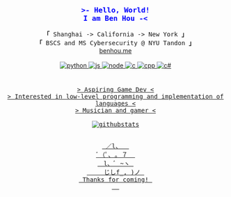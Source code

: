 <h3 align="center" style="color:blue">
  <samp><b>&gt;-</b>  Hello, World!<br> I am
    <b>Ben Hou</b>  <b>-&lt;</b>
  </samp>
  
</h3>
<p align="center">
  <samp>
    <b>「</b> Shanghai -> California -> New York <b>」</b>
    <br>
    <b>「</b> BSCS and MS Cybersecurity @ NYU Tandon <b>」</b>
    <br>
  </samp>
  <a href="http://benhou.me">benhou.me</a>
  <br>
  <br>
  <a href="https://github.com/LockonS483?tab=repositories"><img alt="python" src="https://img.shields.io/badge/python-3670A0?style=for-the-badge&logo=python&logoColor=ffdd54"/>
  <a href="https://github.com/LockonS483?tab=repositories"><img alt="js" src="https://img.shields.io/badge/javascript-%23323330.svg?style=for-the-badge&logo=javascript&logoColor=%23F7DF1E"/>
  <a href="https://github.com/LockonS483?tab=repositories"><img alt="node" src="https://img.shields.io/badge/node.js-6DA55F?style=for-the-badge&logo=node.js&logoColor=white"/>
  <a href="https://github.com/LockonS483?tab=repositories"><img alt="c" src="https://img.shields.io/badge/c-%2300599C.svg?style=for-the-badge&logo=c&logoColor=white"/>
  <a href="https://github.com/LockonS483?tab=repositories"><img alt="cpp" src="https://img.shields.io/badge/c++-%2300599C.svg?style=for-the-badge&logo=c%2B%2B&logoColor=white"/>
  <a href="https://github.com/LockonS483?tab=repositories"><img alt="c#" src="https://img.shields.io/badge/c%23-%23239120.svg?style=for-the-badge&logo=c-sharp&logoColor=white"/>
    
</p>
<h1> </h1>
<p align="center">
  <samp>
    > Aspiring Game Dev <<br>
    > Interested in low-level programming and implementation of languages <<br>
    > Musician and gamer <<br>
    <br>
    <img alt="githubstats" src="https://github-readme-stats.vercel.app/api?username=LockonS483">
  </samp>
  <br><br>
</p>

<p align="center">
  <pre align="center">
 ／l、  
ﾞ（ﾟ､ ｡ ７  
　l、ﾞ ~ヽ 
　   じしf_, )ノ 
 Thanks for coming! 
  </pre>
</p>
<!--
**LockonS483/LockonS483** is a ✨ _special_ ✨ repository because its `README.md` (this file) appears on your GitHub profile.

Here are some ideas to get you started:

- 🔭 I’m currently working on ...
- 🌱 I’m currently learning ...
- 👯 I’m looking to collaborate on ...
- 🤔 I’m looking for help with ...
- 💬 Ask me about ...
- 📫 How to reach me: ...
- 😄 Pronouns: ...
- ⚡ Fun fact: ...
-->
